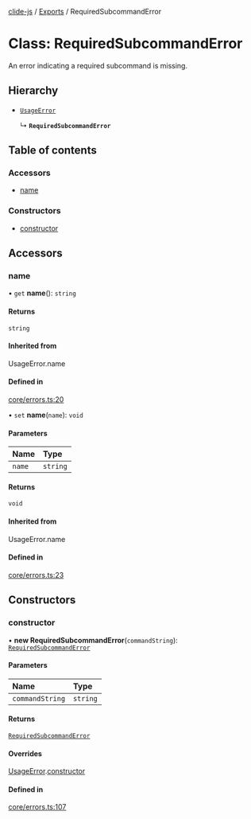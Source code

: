 [clide-js](../README.md) / [Exports](../modules.md) / RequiredSubcommandError

# Class: RequiredSubcommandError

An error indicating a required subcommand is missing.

## Hierarchy

- [`UsageError`](UsageError.md)

  ↳ **`RequiredSubcommandError`**

## Table of contents

### Accessors

- [name](RequiredSubcommandError.md#name)

### Constructors

- [constructor](RequiredSubcommandError.md#constructor)

## Accessors

### name

• `get` **name**(): `string`

#### Returns

`string`

#### Inherited from

UsageError.name

#### Defined in

[core/errors.ts:20](https://github.com/ryangoree/clide-js/blob/3edecc0/packages/clide-js/src/core/errors.ts#L20)

• `set` **name**(`name`): `void`

#### Parameters

| Name | Type |
| :------ | :------ |
| `name` | `string` |

#### Returns

`void`

#### Inherited from

UsageError.name

#### Defined in

[core/errors.ts:23](https://github.com/ryangoree/clide-js/blob/3edecc0/packages/clide-js/src/core/errors.ts#L23)

## Constructors

### constructor

• **new RequiredSubcommandError**(`commandString`): [`RequiredSubcommandError`](RequiredSubcommandError.md)

#### Parameters

| Name | Type |
| :------ | :------ |
| `commandString` | `string` |

#### Returns

[`RequiredSubcommandError`](RequiredSubcommandError.md)

#### Overrides

[UsageError](UsageError.md).[constructor](UsageError.md#constructor)

#### Defined in

[core/errors.ts:107](https://github.com/ryangoree/clide-js/blob/3edecc0/packages/clide-js/src/core/errors.ts#L107)
